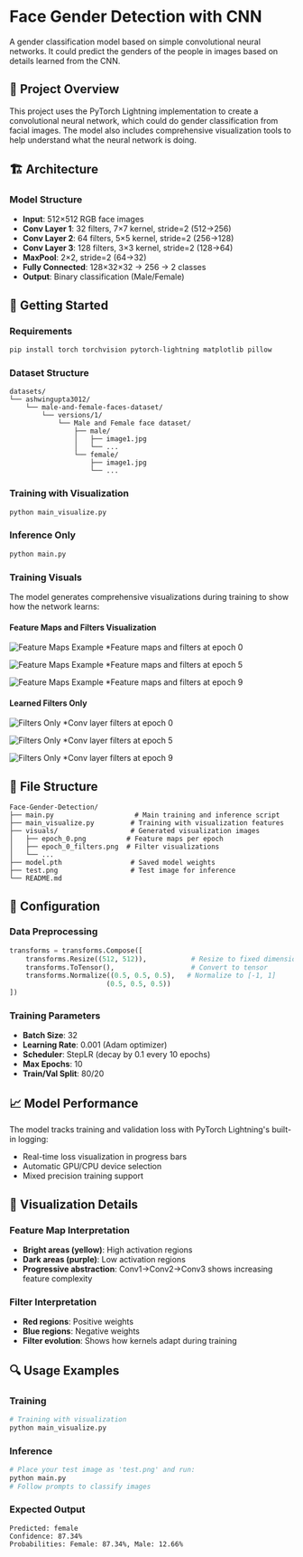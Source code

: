 # Face Gender Detection with CNN

A gender classification model based on simple convolutional neural networks. It could predict the genders of the people in images based on details learned from the CNN.

## 🎯 Project Overview

This project uses the PyTorch Lightning implementation to create a convolutional neural network, which could do gender classification from facial images. The model also includes comprehensive visualization tools to help understand what the neural network is doing.

## 🏗️ Architecture

### Model Structure
- **Input**: 512×512 RGB face images
- **Conv Layer 1**: 32 filters, 7×7 kernel, stride=2 (512→256)
- **Conv Layer 2**: 64 filters, 5×5 kernel, stride=2 (256→128) 
- **Conv Layer 3**: 128 filters, 3×3 kernel, stride=2 (128→64)
- **MaxPool**: 2×2, stride=2 (64→32)
- **Fully Connected**: 128×32×32 → 256 → 2 classes
- **Output**: Binary classification (Male/Female)

## 🚀 Getting Started

### Requirements
```bash
pip install torch torchvision pytorch-lightning matplotlib pillow
```

### Dataset Structure
```
datasets/
└── ashwingupta3012/
    └── male-and-female-faces-dataset/
        └── versions/1/
            └── Male and Female face dataset/
                ├── male/
                │   ├── image1.jpg
                │   └── ...
                └── female/
                    ├── image1.jpg
                    └── ...
```

### Training with Visualization
```bash
python main_visualize.py
```

### Inference Only
```bash
python main.py
```

### Training Visuals

The model generates comprehensive visualizations during training to show how the network learns:

#### Feature Maps and Filters Visualization
![Feature Maps Example](visuals/epoch_0.png)
*Feature maps and filters at epoch 0

![Feature Maps Example](visuals/epoch_5.png)
*Feature maps and filters at epoch 5

![Feature Maps Example](visuals/epoch_9.png)
*Feature maps and filters at epoch 9

#### Learned Filters Only
![Filters Only](visuals/epoch_0_filters.png)
*Conv layer filters at epoch 0

![Filters Only](visuals/epoch_5_filters.png)
*Conv layer filters at epoch 5

![Filters Only](visuals/epoch_9_filters.png)
*Conv layer filters at epoch 9


## 📁 File Structure

```
Face-Gender-Detection/
├── main.py                    # Main training and inference script
├── main_visualize.py         # Training with visualization features
├── visuals/                  # Generated visualization images
│   ├── epoch_0.png          # Feature maps per epoch
│   ├── epoch_0_filters.png  # Filter visualizations
│   └── ...
├── model.pth                 # Saved model weights
├── test.png                  # Test image for inference
└── README.md
```

## 🔧 Configuration

### Data Preprocessing
```python
transforms = transforms.Compose([
    transforms.Resize((512, 512)),           # Resize to fixed dimensions
    transforms.ToTensor(),                   # Convert to tensor
    transforms.Normalize((0.5, 0.5, 0.5),   # Normalize to [-1, 1]
                        (0.5, 0.5, 0.5))
])
```

### Training Parameters
- **Batch Size**: 32
- **Learning Rate**: 0.001 (Adam optimizer)
- **Scheduler**: StepLR (decay by 0.1 every 10 epochs)
- **Max Epochs**: 10
- **Train/Val Split**: 80/20

## 📈 Model Performance

The model tracks training and validation loss with PyTorch Lightning's built-in logging:
- Real-time loss visualization in progress bars
- Automatic GPU/CPU device selection
- Mixed precision training support

## 🎨 Visualization Details

### Feature Map Interpretation
- **Bright areas (yellow)**: High activation regions
- **Dark areas (purple)**: Low activation regions
- **Progressive abstraction**: Conv1→Conv2→Conv3 shows increasing feature complexity

### Filter Interpretation
- **Red regions**: Positive weights
- **Blue regions**: Negative weights
- **Filter evolution**: Shows how kernels adapt during training

## 🔍 Usage Examples

### Training
```python
# Training with visualization
python main_visualize.py
```

### Inference
```python
# Place your test image as 'test.png' and run:
python main.py
# Follow prompts to classify images
```

### Expected Output
```
Predicted: female
Confidence: 87.34%
Probabilities: Female: 87.34%, Male: 12.66%
```
